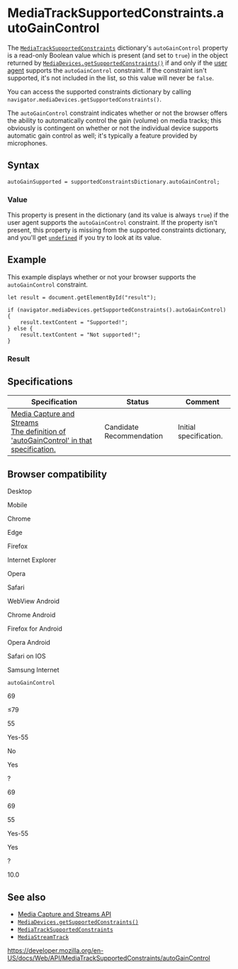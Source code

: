 MediaTrackSupportedConstraints.autoGainControl
==============================================

The [`MediaTrackSupportedConstraints`](../mediatracksupportedconstraints) dictionary's `autoGainControl` property is a read-only Boolean value which is present (and set to `true`) in the object returned by [`MediaDevices.getSupportedConstraints()`](../mediadevices/getsupportedconstraints) if and only if the [user agent](https://developer.mozilla.org/en-US/docs/Glossary/User_agent) supports the `autoGainControl` constraint. If the constraint isn't supported, it's not included in the list, so this value will never be `false`.

You can access the supported constraints dictionary by calling `navigator.mediaDevices.getSupportedConstraints()`.

The `autoGainControl` constraint indicates whether or not the browser offers the ability to automatically control the gain (volume) on media tracks; this obviously is contingent on whether or not the individual device supports automatic gain control as well; it's typically a feature provided by microphones.

Syntax
------

    autoGainSupported = supportedConstraintsDictionary.autoGainControl;

### Value

This property is present in the dictionary (and its value is always `true`) if the user agent supports the `autoGainControl` constraint. If the property isn't present, this property is missing from the supported constraints dictionary, and you'll get [`undefined`](https://developer.mozilla.org/en-US/docs/Web/JavaScript/Reference/Global_Objects/undefined) if you try to look at its value.

Example
-------

This example displays whether or not your browser supports the `autoGainControl` constraint.

    let result = document.getElementById("result");

    if (navigator.mediaDevices.getSupportedConstraints().autoGainControl) {
        result.textContent = "Supported!";
    } else {
        result.textContent = "Not supported!";
    }

### Result

Specifications
--------------

<table><thead><tr class="header"><th>Specification</th><th>Status</th><th>Comment</th></tr></thead><tbody><tr class="odd"><td><a href="https://w3c.github.io/mediacapture-main/#dom-mediatracksupportedconstraints-autogaincontrol">Media Capture and Streams<br />
<span class="small">The definition of 'autoGainControl' in that specification.</span></a></td><td><span class="spec-cr">Candidate Recommendation</span></td><td>Initial specification.</td></tr></tbody></table>

Browser compatibility
---------------------

Desktop

Mobile

Chrome

Edge

Firefox

Internet Explorer

Opera

Safari

WebView Android

Chrome Android

Firefox for Android

Opera Android

Safari on IOS

Samsung Internet

`autoGainControl`

69

≤79

55

Yes-55

No

Yes

?

69

69

55

Yes-55

Yes

?

10.0

See also
--------

-   [Media Capture and Streams API](../media_streams_api)
-   [`MediaDevices.getSupportedConstraints()`](../mediadevices/getsupportedconstraints)
-   [`MediaTrackSupportedConstraints`](../mediatracksupportedconstraints)
-   [`MediaStreamTrack`](../mediastreamtrack)

<a href="https://developer.mozilla.org/en-US/docs/Web/API/MediaTrackSupportedConstraints/autoGainControl" class="_attribution-link">https://developer.mozilla.org/en-US/docs/Web/API/MediaTrackSupportedConstraints/autoGainControl</a>
